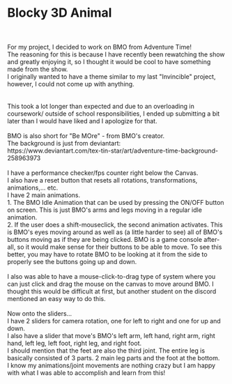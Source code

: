 # Blocky 3D Animal
<br>
<br> For my project, I decided to work on BMO from Adventure Time!
<br> The reasoning for this is because I have recently been rewatching the show and greatly enjoying it, so I thought it would be cool to have something made from the show.
<br> I originally wanted to have a theme similar to my last "Invincible" project, however, I could not come up with anything.
<br>
<br>
<br> This took a lot longer than expected and due to an overloading in coursework/ outside of school responsibilities, I ended up submitting a bit later than I would have liked and I apologize for that.
<br>
<br> BMO is also short for "Be MOre" - from BMO's creator.
<br> The background is just from deviantart:
<br> https://www.deviantart.com/tex-tin-star/art/adventure-time-background-258963973
<br>
<br> I have a performance checker/fps counter right below the Canvas.
<br> I also have a reset button that resets all rotations, transformations, animations,... etc.
<br> I have 2 main animations.
<br> 1. The BMO Idle Animation that can be used by pressing the ON/OFF button on screen. This is just BMO's arms and legs moving in a regular idle animation.
<br> 2. If the user does a shift-mouseclick, the second animation activates. This is BMO's eyes moving around as well as (a little harder to see) all of BMO's buttons moving as if they are being clicked. BMO is a game console after-all, so it would make sense for their buttons to be able to move. To see this better, you may have to rotate BMO to be looking at it from the side to properly see the buttons going up and down.
<br>
<br> I also was able to have a mouse-click-to-drag type of system where you can just click and drag the mouse on the canvas to move around BMO. I thought this would be difficult at first, but another student on the discord mentioned an easy way to do this.
<br>
<br> Now onto the sliders...
<br> I have 2 sliders for camera rotation, one for left to right and one for up and down.
<br> I also have a slider that move's BMO's left arm, left hand, right arm, right hand, left leg, left foot, right leg, and right foot.
<br> I should mention that the feet are also the third joint. The entire leg is basically consisted of 3 parts. 2 main leg parts and the foot at the bottom.
<br> I know my animations/joint movements are nothing crazy but I am happy with what I was able to accomplish and learn from this!